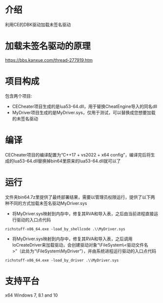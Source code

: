 # 介绍
利用CE的DBK驱动加载未签名驱动

# 加载未签名驱动的原理
https://bbs.kanxue.com/thread-277919.htm

# 项目构成
包含两个项目:
* CECheater项目生成的是lua53-64.dll，用于替换CheatEngine导入的同名dll
* MyDriver项目生成的是MyDriver.sys，仅用于测试，可以替换成您想要加载的未签名驱动

# 编译
CECheater项目的编译配置为“C++17 + vs2022 + x64 config”，编译完后将生成的lua53-64.dll替换掉bin64里原来的lua53-64.dll就可以了

# 运行
文件夹bin64.7z里提供了最终部署结果，需要以管理员权限运行，提供了以下两种不同的方式加载未签名驱动MyDriver.sys
* 将MyDriver.sys映射到内存中，修复其RVA和导入表，之后由当前进程直接运行驱动的入口点代码
```
richstuff-x86_64.exe -load_by_shellcode .\\MyDriver.sys
```
* 将MyDriver.sys映射到内存中，修复其RVA和导入表，之后调用IoCreateDriver来加载驱动，会创建驱动对象“\\FileSystem\\<驱动文件名>”（此处为“\\FileSystem\\MyDriver”），并由系统进程运行驱动的入口点代码
```
richstuff-x86_64.exe -load_by_driver .\\MyDriver.sys
```

# 支持平台
x64 Windows 7, 8.1 and 10
